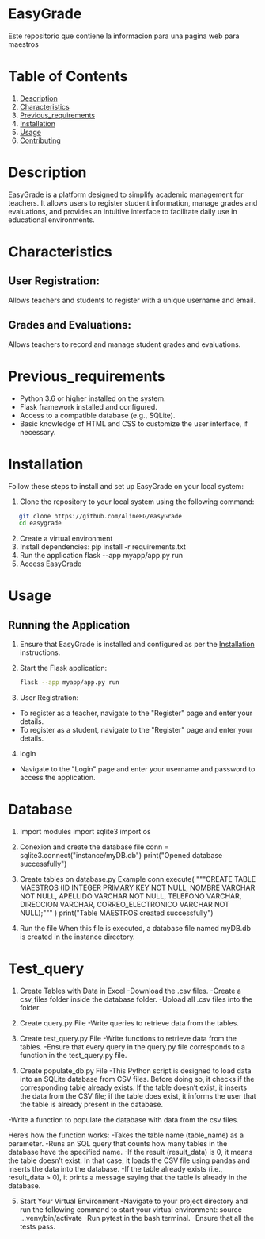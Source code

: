 # EasyGrade
Este repositorio que contiene la informacion para una pagina web para maestros

# Table of Contents
1. [Description](#Description)
2. [Characteristics](#Characteristics)
3. [Previous_requirements](#Previous_requirements)
4. [Installation](#Installation)
5. [Usage](#Usage)
6. [Contributing](#Contributing)


# Description

EasyGrade is a platform designed to simplify academic management for teachers. It allows users to register student information, manage grades and evaluations, and provides an intuitive interface to facilitate daily use in educational environments. 

# Characteristics

## User Registration:
Allows teachers and students to register with a unique username and email.
## Grades and Evaluations:
Allows teachers to record and manage student grades and evaluations.

# Previous_requirements

- Python 3.6 or higher installed on the system.
- Flask framework installed and configured.
- Access to a compatible database (e.g., SQLite).
- Basic knowledge of HTML and CSS to customize the user interface, if necessary.

# Installation

Follow these steps to install and set up EasyGrade on your local system:
1. Clone the repository to your local system using the following command:
```bash
   git clone https://github.com/AlineRG/easyGrade
   cd easygrade
```
2. Create a virtual environment 
3. Install dependencies:
    pip install -r requirements.txt
4. Run the application
    flask --app myapp/app.py run
5. Access EasyGrade


# Usage
## Running the Application

1. Ensure that EasyGrade is installed and configured as per the [Installation](#installation) instructions.
2. Start the Flask application:

   ```bash
   flask --app myapp/app.py run

3. User Registration:
- To register as a teacher, navigate to the "Register" page and enter your details.
- To register as a student, navigate to the "Register" page and enter your details.

4. login 
- Navigate to the "Login" page and enter your username and password to access the application.

# Database 

1. Import modules 
import sqlite3
import os

2. Conexion and create the database file
conn = sqlite3.connect("instance/myDB.db")
print("Opened database successfully")

3. Create tables on database.py
Example
conn.execute(
    """CREATE TABLE MAESTROS
         (ID INTEGER PRIMARY KEY NOT NULL,
         NOMBRE VARCHAR NOT NULL,
         APELLIDO VARCHAR NOT NULL,
         TELEFONO VARCHAR,
         DIRECCION VARCHAR,
         CORREO_ELECTRONICO VARCHAR NOT NULL);"""
)
print("Table MAESTROS created successfully")

4. Run the file
When this file is executed, a database file named myDB.db is created in the instance directory. 

# Test_query

1. Create Tables with Data in Excel
-Download the .csv files.
-Create a csv_files folder inside the database folder.
-Upload all .csv files into the folder.

2. Create query.py File
-Write queries to retrieve data from the tables.

3. Create test_query.py File
-Write functions to retrieve data from the tables.
-Ensure that every query in the query.py file corresponds to a function in the test_query.py file.

4. Create populate_db.py File
-This Python script is designed to load data into an SQLite database from CSV files. Before doing so, it checks if the corresponding table already exists. If the table doesn’t exist, it inserts the data from the CSV file; if the table does exist, it informs the user that the table is already present in the database.

-Write a function to populate the database with data from the csv files.

Here’s how the function works:
-Takes the table name (table_name) as a parameter.
-Runs an SQL query that counts how many tables in the database have the specified name.
-If the result (result_data) is 0, it means the table doesn’t exist. In that case, it loads the CSV file using pandas and inserts the data into the database.
-If the table already exists (i.e., result_data > 0), it prints a message saying that the table is already in the database.

5. Start Your Virtual Environment
-Navigate to your project directory and run the following command to start your virtual environment:
source ...venv/bin/activate
-Run pytest in the bash terminal.
-Ensure that all the tests pass.


